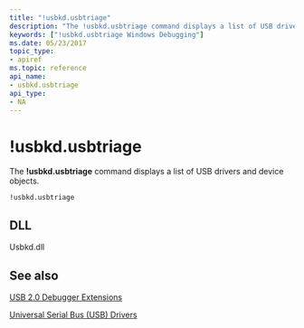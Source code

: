 ```yaml
---
title: "!usbkd.usbtriage"
description: "The !usbkd.usbtriage command displays a list of USB drivers and device objects."
keywords: ["!usbkd.usbtriage Windows Debugging"]
ms.date: 05/23/2017
topic_type:
- apiref
ms.topic: reference
api_name:
- usbkd.usbtriage
api_type:
- NA
---
```


# !usbkd.usbtriage

The **!usbkd.usbtriage** command displays a list of USB drivers and device objects.

```dbgcmd
!usbkd.usbtriage
```

## DLL

Usbkd.dll

## See also

[USB 2.0 Debugger Extensions](usb-2-0-extensions.md)

[Universal Serial Bus (USB) Drivers](../usbcon/index.md)
